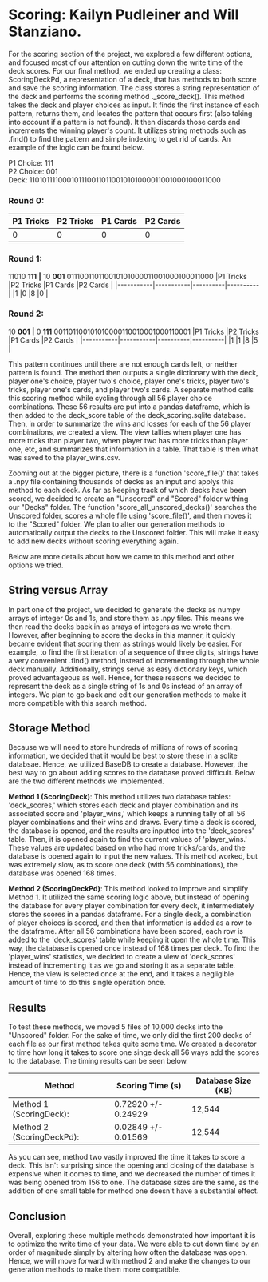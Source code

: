 # Scoring: Kailyn Pudleiner and Will Stanziano. 

For the scoring section of the project, we explored a few different options, and focused most of our attention on cutting down the write time of the deck scores. For our final method, we ended up creating a class: ScoringDeckPd, a representation of a deck, that has methods to both score and save the scoring information. The class stores a string representation of the deck and performs the scoring method ._score_deck(). This method takes the deck and player choices as input. It finds the first instance of each pattern, returns them, and locates the pattern that occurs first (also taking into account if a pattern is not found). It then discards those cards and increments the winning player's count. It utilizes string methods such as .find() to find the pattern and simple indexing to get rid of cards. An example of the logic can be found below.

P1 Choice: 111\
P2 Choice: 001\
Deck: 1101011110001011100110110010101000011001000100011000

### Round 0:
|P1 Tricks  |P2 Tricks  |P1 Cards  |P2 Cards  |
|-----------|-----------|----------|----------|
|0          |0          |0         |0         |

### Round 1: 
11010 **111** **|** 10 **001** 011100110110010101000011001000100011000
|P1 Tricks  |P2 Tricks  |P1 Cards  |P2 Cards  |
|-----------|-----------|----------|----------|
|1          |0          |8         |0         |

### Round 2:

10 **001** **|** 0 **111** 001101100101010000110010001000110001
|P1 Tricks  |P2 Tricks  |P1 Cards  |P2 Cards  |
|-----------|-----------|----------|----------|
|1          |1          |8         |5         |

This pattern continues until there are not enough cards left, or neither pattern is found. The method then outputs a single dictionary with the deck, player one's choice, player two's choice, player one's tricks, player two's tricks, player one's cards, and player two's cards. A separate method calls this scoring method while cycling through all 56 player choice combinations. These 56 results are put into a pandas dataframe, which is then added to the deck_score table of the deck_scoring.sqlite database. Then, in order to summarize the wins and losses for each of the 56 player combinations, we created a view. The view tallies when player one has more tricks than player two, when player two has more tricks than player one, etc, and summarizes that information in a table. That table is then what was saved to the player_wins.csv.

Zooming out at the bigger picture, there is a function 'score_file()' that takes a .npy file containing thousands of decks as an input and applys this method to each deck. As far as keeping track of which decks have been scored, we decided to create an "Unscored" and "Scored" folder withing our "Decks" folder. The function 'score_all_unscored_decks()' searches the Unscored folder, scores a whole file using 'score_file()', and then moves it to the "Scored" folder. We plan to alter our generation methods to automatically output the decks to the Unscored folder. This will make it easy to add new decks without scoring everything again.

Below are more details about how we came to this method and other options we tried.

## String versus Array

In part one of the project, we decided to generate the decks as numpy arrays of integer 0s and 1s, and store them as .npy files. This means we then read the decks back in as arrays of integers as we wrote them. However, after beginning to score the decks in this manner, it quickly became evident that scoring them as strings would likely be easier. For example, to find the first iteration of a sequence of three digits, strings have a very convenient .find() method, instead of incrementing through the whole deck manually. Additionally, strings serve as easy dictionary keys, which proved advantageous as well. Hence, for these reasons we decided to represent the deck as a single string of 1s and 0s instead of an array of integers. We plan to go back and edit our generation methods to make it more compatible with this search method.

## Storage Method

Because we will need to store hundreds of millions of rows of scoring information, we decided that it would be best to store these in a sqlite databsae. Hence, we utilized BaseDB to create a database. However, the best way to go about adding scores to the database proved difficult. Below are the two different methods we implemented.

**Method 1 (ScoringDeck)**: This method utilizes two database tables: 'deck_scores,' which stores each deck and player combination and its associated score and 'player_wins,' which keeps a running tally of all 56 player combinations and their wins and draws. Every time a deck is scored, the database is opened, and the results are inputted into the 'deck_scores' table. Then, it is opened again to find the current values of 'player_wins.' These values are updated based on who had more tricks/cards, and the database is opened again to input the new values. This method worked, but was extremely slow, as to score one deck (with 56 combinations), the database was opened 168 times.

**Method 2 (ScoringDeckPd)**: This method looked to improve and simplify Method 1. It utilized the same scoring logic above, but instead of opening the database for every player combination for every deck, it intermediately stores the scores in a pandas dataframe. For a single deck, a combination of player choices is scored, and then that information is added as a row to the dataframe. After all 56 combinations have been scored, each row is added to the 'deck_scores' table while keeping it open the whole time. This way, the database is opened once instead of 168 times per deck. To find the 'player_wins' statistics, we decided to create a view of 'deck_scores' instead of incrementing it as we go and storing it as a separate table. Hence, the view is selected once at the end, and it takes a negligible amount of time to do this single operation once.


## Results

To test these methods, we moved 5 files of 10,000 decks into the "Unscored" folder. For the sake of time, we only did the first 200 decks of each file as our first method takes quite some time. We created a decorator to time how long it takes to score one singe deck all 56 ways add the scores to the database. The timing results can be seen below.

|Method        |Scoring Time (s) | Database Size (KB)|
|--------------|--------------------|-------------------|
|Method 1 (ScoringDeck): |0.72920  +/-  0.24929 | 12,544 |
|Method 2 (ScoringDeckPd):  |0.02849 +/- 0.01569 | 12,544 |

As you can see, method two vastly improved the time it takes to score a deck. This isn't surprising since the opening and closing of the database is expensive when it comes to time, and we decreased the number of times it was being opened from 156 to one. The database sizes are the same, as the addition of one small table for method one doesn't have a substantial effect.

## Conclusion

Overall, exploring these multiple methods demonstrated how important it is to optimize the write time of your data. We were able to cut down time by an order of magnitude simply by altering how often the database was open. Hence, we will move forward with method 2 and make the changes to our generation methods to make them more compatible.
